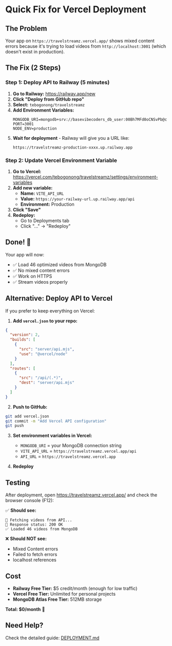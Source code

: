 # Quick Fix for Vercel Deployment

## The Problem
Your app on `https://travelstreamz.vercel.app/` shows mixed content errors because it's trying to load videos from `http://localhost:3001` (which doesn't exist in production).

## The Fix (2 Steps)

### Step 1: Deploy API to Railway (5 minutes)

1. **Go to Railway:** https://railway.app/new
2. **Click "Deploy from GitHub repo"**
3. **Select:** `tebogonong/travelstreamz`
4. **Add Environment Variables:**
   ```
   MONGODB_URI=mongodb+srv://basevibecoders_db_user:00Bh7MFd0oCNSvPb@cluster0.el7at0x.mongodb.net/
   PORT=3001
   NODE_ENV=production
   ```
5. **Wait for deployment** - Railway will give you a URL like:
   ```
   https://travelstreamz-production-xxxx.up.railway.app
   ```

### Step 2: Update Vercel Environment Variable

1. **Go to Vercel:** https://vercel.com/tebogonong/travelstreamz/settings/environment-variables
2. **Add new variable:**
   - **Name:** `VITE_API_URL`
   - **Value:** `https://your-railway-url.up.railway.app/api`
   - **Environment:** Production
3. **Click "Save"**
4. **Redeploy:**
   - Go to Deployments tab
   - Click "..." → "Redeploy"

## Done! 🎉

Your app will now:
- ✅ Load 46 optimized videos from MongoDB
- ✅ No mixed content errors
- ✅ Work on HTTPS
- ✅ Stream videos properly

## Alternative: Deploy API to Vercel

If you prefer to keep everything on Vercel:

1. **Add `vercel.json` to your repo:**
```json
{
  "version": 2,
  "builds": [
    {
      "src": "server/api.mjs",
      "use": "@vercel/node"
    }
  ],
  "routes": [
    {
      "src": "/api/(.*)",
      "dest": "server/api.mjs"
    }
  ]
}
```

2. **Push to GitHub:**
```bash
git add vercel.json
git commit -m "Add Vercel API configuration"
git push
```

3. **Set environment variables in Vercel:**
   - `MONGODB_URI` = your MongoDB connection string
   - `VITE_API_URL` = `https://travelstreamz.vercel.app/api`
   - `API_URL` = `https://travelstreamz.vercel.app`

4. **Redeploy**

## Testing

After deployment, open https://travelstreamz.vercel.app/ and check the browser console (F12):

✅ **Should see:**
```
🔄 Fetching videos from API...
📡 Response status: 200 OK
✅ Loaded 46 videos from MongoDB
```

❌ **Should NOT see:**
- Mixed Content errors
- Failed to fetch errors
- localhost references

## Cost

- **Railway Free Tier:** $5 credit/month (enough for low traffic)
- **Vercel Free Tier:** Unlimited for personal projects
- **MongoDB Atlas Free Tier:** 512MB storage

**Total: $0/month** 🎉

## Need Help?

Check the detailed guide: [DEPLOYMENT.md](./DEPLOYMENT.md)
